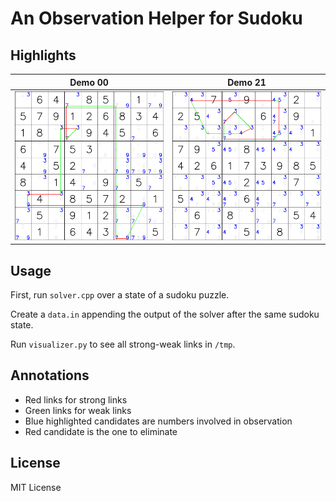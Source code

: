 # An Observation Helper for Sudoku

## Highlights

| Demo 00 | Demo 21 |
| --- | --- |
| ![Demo/00.png](/tmp/00.png) | ![Demo/21.png](/tmp/21.png) |

## Usage

First, run `solver.cpp` over a state of a sudoku puzzle.

Create a `data.in` appending the output of the solver after the same sudoku state.

Run `visualizer.py` to see all strong-weak links in `/tmp`.

## Annotations

- Red links for strong links
- Green links for weak links
- Blue highlighted candidates are numbers involved in observation
- Red candidate is the one to eliminate

## License

MIT License